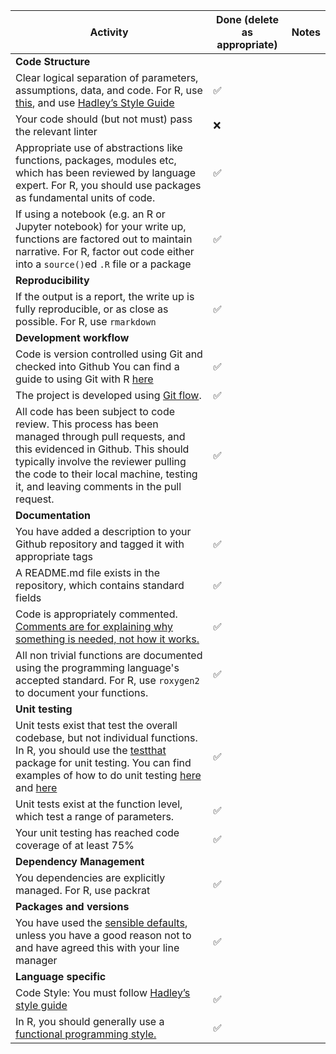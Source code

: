 |Activity|Done (delete as appropriate)| Notes |
|---|---|---|
|**Code Structure**|||
|Clear logical separation of parameters, assumptions, data, and code. For R, use [this](https://github.com/jimhester/lintr), and use [Hadley’s Style Guide](http://r-pkgs.had.co.nz/style.html)|✅||
|Your code should (but not must) pass the relevant linter|❌||
|Appropriate use of abstractions like functions, packages, modules etc, which has been reviewed by language expert.  For R, you should use packages as fundamental units of code.|✅||
|If using a notebook (e.g. an R or Jupyter notebook) for your write up, functions are factored out to maintain narrative. For R, factor out code either into a `source()`ed `.R` file or a package|✅||
|**Reproducibility**|||
|If the output is a report, the write up is fully reproducible, or as close as possible.  For R, use `rmarkdown`|✅||
|**Development workflow**|||
|Code is version controlled using Git and checked into Github You can find a guide to using Git with R [here](http://happygitwithr.com/)|✅||
|The project is developed using [Git flow](https://guides.github.com/introduction/flow/). |✅||
|All code has been subject to code review.  This process has been managed through pull requests, and this evidenced in Github.  This should typically involve the reviewer pulling the code to their local machine, testing it, and leaving comments in the pull request.  |✅||
|**Documentation**|||
|You have added a description to your Github repository and tagged it with appropriate tags|✅||
|A README.md file exists in the repository, which contains standard fields |✅||
|Code is appropriately commented. [Comments are for explaining why something is needed, not how it works.](https://github.com/moj-analytical-services/our-coding-standards/blob/7e751164d577b521e7f62484a68ee1861f8ae4ac/they_are_users_too.md#L4)|✅||
|All non trivial functions are documented using the programming language's accepted standard. For R, use `roxygen2` to document your functions.|✅||
|**Unit testing**|||
|Unit tests exist that test the overall codebase, but not individual functions. In R, you should use the [testthat](https://github.com/hadley/testthat) package for unit testing.  You can find examples of how to do unit testing [here](https://github.com/ukgovdatascience/eesectors/tree/master/tests) and [here](https://github.com/RobinL/costmodelr/tree/master/tests)|✅||
|Unit tests exist at the function level, which test a range of parameters. |✅||
|Your unit testing has reached code coverage of at least 75%|✅||
|**Dependency Management**|||
|You dependencies are explicitly managed. For R, use packrat|✅||
|**Packages and versions**|||
|You have used the [sensible defaults](https://github.com/moj-analytical-services/our-coding-standards/blob/master/sensible_defaults.md), unless you have a good reason not to and have agreed this with your line manager|✅||
|**Language specific**|||
|Code Style: You must follow [Hadley’s style guide](http://adv-r.had.co.nz/Style.html)|✅||
|In R, you should generally use a [functional programming style.](http://adv-r.had.co.nz/Functional-programming.html)|✅||